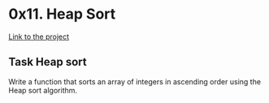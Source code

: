 # 0x11. Heap Sort
[Link to the project](https://intranet.hbtn.io/projects/462)

## Task Heap sort
Write a function that sorts an array of integers in ascending order using the Heap sort algorithm.
